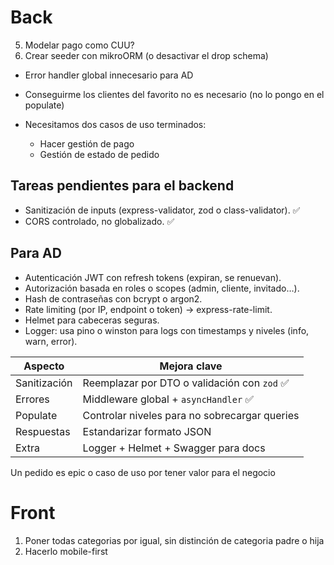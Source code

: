 # Back

5. Modelar pago como CUU?
6. Crear seeder con mikroORM (o desactivar el drop schema)

- Error handler global innecesario para AD
- Conseguirme los clientes del favorito no es necesario (no lo pongo en el populate)

- Necesitamos dos casos de uso terminados:
  - Hacer gestión de pago
  - Gestión de estado de pedido

## Tareas pendientes para el backend

- Sanitización de inputs (express-validator, zod o class-validator). ✅
- CORS controlado, no globalizado. ✅

## Para AD

- Autenticación JWT con refresh tokens (expiran, se renuevan).
- Autorización basada en roles o scopes (admin, cliente, invitado…).
- Hash de contraseñas con bcrypt o argon2.
- Rate limiting (por IP, endpoint o token) → express-rate-limit.
- Helmet para cabeceras seguras.
- Logger: usa pino o winston para logs con timestamps y niveles (info, warn, error).

| Aspecto      | Mejora clave                                  |
| ------------ | --------------------------------------------- |
| Sanitización | Reemplazar por DTO o validación con `zod` ✅  |
| Errores      | Middleware global + `asyncHandler` ✅         |
| Populate     | Controlar niveles para no sobrecargar queries |
| Respuestas   | Estandarizar formato JSON                     |
| Extra        | Logger + Helmet + Swagger para docs           |

Un pedido es epic o caso de uso por tener valor para el negocio

# Front

1. Poner todas categorias por igual, sin distinción de categoria padre o hija
1. Hacerlo mobile-first
